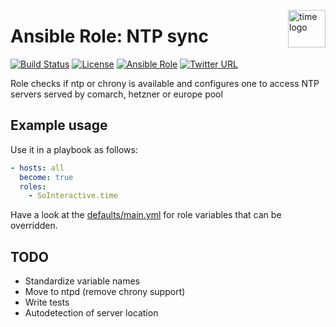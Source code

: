 <p><img src="https://upload.wikimedia.org/wikipedia/commons/2/25/Hourglass_2.svg" alt="time logo" title="time" align="right" height="60" /></p>

Ansible Role: NTP sync
======================

[![Build Status](https://ci.devops.sosoftware.pl/buildStatus/icon?job=SoInteractive/time/master)](https://ci.devops.sosoftware.pl/job/SoInteractive/time/master) [![License](https://img.shields.io/badge/license-MIT%20License-brightgreen.svg)](https://opensource.org/licenses/MIT) [![Ansible Role](https://img.shields.io/ansible/role/18223.svg)](https://galaxy.ansible.com/SoInteractive/time/) [![Twitter URL](https://img.shields.io/twitter/follow/sointeractive.svg?style=social&label=Follow%20%40SoInteractive)](https://twitter.com/sointeractive)

Role checks if ntp or chrony is available and configures one to access NTP servers served by comarch, hetzner or europe pool

Example usage
-------------

Use it in a playbook as follows:
```yaml
- hosts: all
  become: true
  roles:
    - SoInteractive.time
```

Have a look at the [defaults/main.yml](defaults/main.yml) for role variables
that can be overridden.

TODO
----

- Standardize variable names
- Move to ntpd (remove chrony support)
- Write tests
- Autodetection of server location
